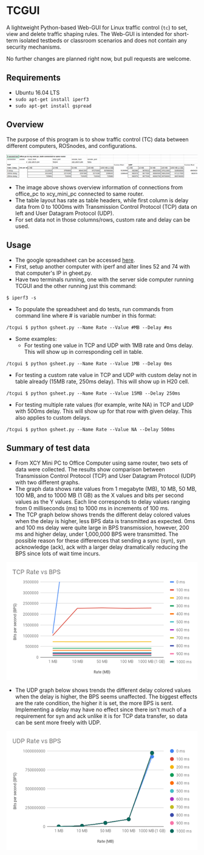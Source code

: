 # TCGUI

A lightweight Python-based Web-GUI for Linux traffic control (`tc`) to set, view and delete traffic shaping rules. The Web-GUI is intended for short-term isolated testbeds or classroom scenarios and does not contain any security mechanisms.

No further changes are planned right now, but pull requests are welcome.

## Requirements

- Ubuntu 16.04 LTS
- `sudo apt-get install iperf3`
- `sudo apt-get install gspread`

## Overview
The purpose of this program is to show traffic control (TC) data between different computers, ROSnodes, and configurations.

![tables](tc_tables.png)
- The image above shows overview information of connections from office_pc to xcy_mini_pc connected to same router.
- The table layout has rate as table headers, while first column is delay data from 0 to 1000ms with Transmission Control Protocol (TCP) data on left and User Datagram Protocol (UDP).
- For set data not in those columns/rows, custom rate and delay can be used.


## Usage
- The google spreadsheet can be accessed [here](https://docs.google.com/spreadsheets/d/1T6ayTn8KCTebblzwLHIkHSnBUha2vw7puMHLEvrwTLE/edit#gid=555898294).
- First, setup another computer with iperf and alter lines 52 and 74 with that computer's IP in gheet.py.
- Have two terminals running, one with the server side computer running TCGUI and the other running just this command:
```
$ iperf3 -s
```
- To populate the spreadsheet and do tests, run commands from command line where # is variable number in this format:
```
/tcgui $ python gsheet.py --Name Rate --Value #MB --Delay #ms 
```
- Some examples:
  - For testing one value in TCP and UDP with 1MB rate and 0ms delay. This will show up in corresponding cell in table.
```
/tcgui $ python gsheet.py --Name Rate --Value 1MB --Delay 0ms 
```
  - For testing a custom rate value in TCP and UDP with custom delay not in table already (15MB rate, 250ms delay). This will show up in H20 cell.
```
/tcgui $ python gsheet.py --Name Rate --Value 15MB --Delay 250ms 
```
  - For testing multiple rate values (for example, write NA) in TCP and UDP with 500ms delay. This will show up for that row with given delay. This also applies to custom delays.
```
/tcgui $ python gsheet.py --Name Rate --Value NA --Delay 500ms 
```


## Summary of test data
- From XCY Mini PC to Office Computer using same router, two sets of data were collected. The results show comparison between Transmission Control Protocol (TCP) and User Datagram Protocol (UDP) with two different graphs. 
- The graph data shows rate values from 1 megabyte (MB), 10 MB, 50 MB, 100 MB, and to 1000 MB (1 GB) as the X values and bits per second values as the Y values. Each line corresponds to delay values ranging from 0 milliseconds (ms) to 1000 ms in increments of 100 ms. 
- The TCP graph below shows trends the different delay colored values when the delay is higher, less BPS data is transmitted as expected. 0ms and 100 ms delay were quite large in BPS transmission, however, 200 ms and higher delay, under 1,000,000 BPS were transmitted. The possible reason for these differences that sending a sync (syn), syn acknowledge (ack), ack with a larger delay dramatically reducing the BPS since lots of wait time incurs.

![TCP](TCP_chart.png)

- The UDP graph below shows trends the different delay colored values when the delay is higher, the BPS seems unaffected. The biggest effects are the rate condition, the higher it is set, the more BPS is sent. Implementing a delay may have no effect since there isn't much of a requirement for syn and ack unlike it is for TCP data transfer, so data can be sent more freely with UDP.

![UDP](UDP_chart.png)
